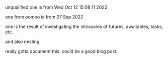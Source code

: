 unqualified one is from Wed Oct 12 15:08:11 2022

one from pombo is from  27 Sep  2022

one is the result of investigating the intricacies of futures, awaitables, tasks, etc.


and also nesting.

really gotta document this. could be a good blog post.